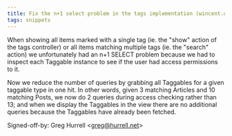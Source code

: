 ```yaml
---
title: Fix the n+1 select problem in the tags implementation (wincent.dev, 513d102)
tags: snippets
---
```


When showing all items marked with a single tag (ie. the "show" action of the tags controller) or all items matching multiple tags (ie. the "search" action) we unfortunately had an n+1 SELECT problem because we had to inspect each Taggable instance to see if the user had access permissions to it.

Now we reduce the number of queries by grabbing all Taggables for a given taggable type in one hit. In other words, given 3 matching Articles and 10 matching Posts, we now do 2 queries during access checking rather than 13; and when we display the Taggables in the view there are no additional queries because the Taggables have already been fetched.

Signed-off-by: Greg Hurrell &lt;greg@hurrell.net&gt;
